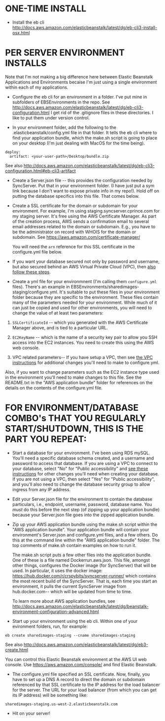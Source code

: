 ONE-TIME INSTALL
================

* Install the eb cli
	http://docs.aws.amazon.com/elasticbeanstalk/latest/dg/eb-cli3-install-osx.html

PER SERVER ENVIRONMENT INSTALLS
===============================

  Note that I'm not making a big difference here between Elastic Beanstalk Applications and Environments becaise I'm just using a single environment within each of my applications.

* Configure the eb cli for an environment in a folder. I've put mine in subfolders of EBSEnvironments in the repo. See http://docs.aws.amazon.com/elasticbeanstalk/latest/dg/eb-cli3-configuration.html
I get rid of the .gitignore files in these directories. I like to put them under version control.

* In your environment folder, add the following to the .elasticbeanstalk/config.yml file in that folder. It tells the eb cli where to find your application bundle, which the make.sh script is going to place on your desktop (I'm just dealing with MacOS for the time being).

```
deploy:
  artifact: <your-user-path>/Desktop/bundle.zip
```

  See also http://docs.aws.amazon.com/elasticbeanstalk/latest/dg/eb-cli3-configuration.html#eb-cli3-artifact

* Create a Server.json file -- this provides the configuration needed by SyncServer. Put that in your environment folder. (I have just put a sym link because I don't want to expose private info in my repo!). Hold off on putting the database specifics into this file. That comes below.

* Create a SSL certificate for the domain or subdomain for your environment. For example, I'm using staging.syncserver.cprince.com for my staging server. It's free using the AWS Certificate Manager. As part of the creation process, AWS sends a confirmation email to several email addresses related to the domain or subdomain. E.g., you have to be the administrator on record with WHOIS for the domain or subdomain. See https://aws.amazon.com/certificate-manager/

  You will need the `arn` reference for this SSL certificate in the configure.yml file below.
  
* If you want your database secured not only by password and username, but also secured behind an AWS Virtual Private Cloud (VPC), then [also follow these steps](LaunchingEnvironment-VPC.md).

* Create a yml file for your environmnent (I'm calling them `configure.yml` files). There's an example in EBSEnvironments/sharedimages-staging/configure.yml. It's suitable to put these files in your environment folder because they are specific to the environment. These files contain many of the parameters needed for your environment. While much of it can just be copied and used for other environments, you will need to change the value of at least two parameters:

1. `SSLCertificateId` -- which you generated with the AWS Certificate Manager above, and is tied to a particular URL. 

2. `EC2KeyName` -- which is the name of a security key pair to allow you SSH access into the EC2 instances. You need to create this using the AWS web console.

3. VPC related parameters-- If you have setup a VPC, then see [the VPC instructions](LaunchingEnvironment-VPC.md) for additional changes you'll need to make to configure.yml.
    
  Also, if you want to change parameters such as the EC2 instance type used in the environment you'll need to make changes to this file. See the README.txt in the "AWS application bundle" folder for references on the details on the contents of the configure.yml file.

FOR ENVIRONMENT/DATABASE COMBO's THAT YOU REGULARLY START/SHUTDOWN, THIS IS THE PART YOU REPEAT:
================================================================================================

* Start a database for your environment. I've been using RDS mySQL. You'll need a specific database schema created, and a username and password to access that database. If you are using a VPC to connect to your database, select "No" for "Public accessibility" and [see these instructions](LaunchingEnvironment-VPC.md) for other changes you'll need when creating your database. If you are not using a VPC, then select "Yes" for "Public accessibility", and you'll also need to change the database security group to allow ingress from any IP address.

* Edit your Server.json file for the environment to contain the database particulars, i.e., endpoint, username, password, database name. You *must* do this before the next step (of zipping up your application bundle) because your Server.json file goes into the zipped application bundle.

* Zip up your AWS application bundle using the make.sh script within the "AWS application bundle". Your application bundle will contain your environment's Server.json and configure.yml files, and a few others. Do this at the command line within the "AWS application bundle" folder. The top comments of make.sh contain examples on how to run it.

  The make.sh script puts a few other files into the application bundle. One of these is a file named Dockerrun.aws.json. This file, amongst other things, configures the Docker image (for SyncServer) that will be used. In particular, it uses the docker image: https://hub.docker.com/r/crspybits/syncserver-runner/ which contains the most recent build of the SyncServer. That is, each time you start an environment, it pulls the current SyncServer image from hub.docker.com-- which will be updated from time to time.

  To learn more about AWS application bundles, see http://docs.aws.amazon.com/elasticbeanstalk/latest/dg/beanstalk-environment-configuration-advanced.html

* Start up your environment using the eb cli. Within one of your evironment folders, run, for example:

```
eb create sharedimages-staging --cname sharedimages-staging
```

  See also http://docs.aws.amazon.com/elasticbeanstalk/latest/dg/eb3-create.html

  You can control this Elastic Beanstalk environment at the AWS UI web console. Use https://aws.amazon.com/console/ and find Elastic Beanstalk.

* The configure.yml file specified an SSL certificate. Now, finally, you have to set up a DNS A record to direct the domain or subdomain referenced by that SSL certificate to the IP address for the load balancer for the server. The URL for your load balancer (from which you can get its IP address) will be something like:

```
sharedimages-staging.us-west-2.elasticbeanstalk.com
```

* Hit on your server!

